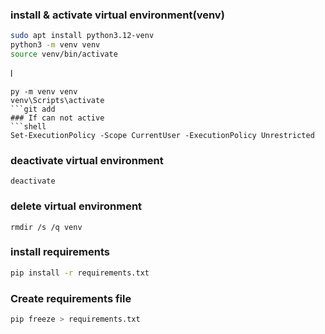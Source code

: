 
### install & activate virtual environment(venv)
```bash
sudo apt install python3.12-venv
python3 -m venv venv
source venv/bin/activate
```
l
```shell
py -m venv venv
venv\Scripts\activate
```git add
### If can not active
```shell
Set-ExecutionPolicy -Scope CurrentUser -ExecutionPolicy Unrestricted
```

### deactivate virtual environment
```shell
deactivate
```

### delete virtual environment
```shell
rmdir /s /q venv
```



### install requirements
```bash
pip install -r requirements.txt
```

### Create requirements file
```bash
pip freeze > requirements.txt
```